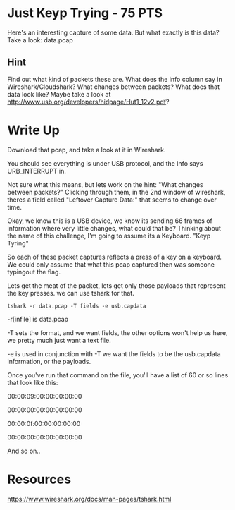 # Just Keyp Trying - 75 PTS
Here's an interesting capture of some data. But what exactly is this data? Take a look: data.pcap

## Hint
Find out what kind of packets these are. What does the info column say in Wireshark/Cloudshark?
What changes between packets? What does that data look like?
Maybe take a look at http://www.usb.org/developers/hidpage/Hut1_12v2.pdf?

# Write Up

Download that pcap, and take a look at it in Wireshark. 

You should see everything is under USB protocol, and the Info says URB_INTERRUPT in.

Not sure what this means, but lets work on the hint: "What changes between packets?"  Clicking through them, in the 2nd window of wireshark, theres a field called "Leftover Capture Data:" that seems to change over time. 

Okay, we know this is a USB device, we know its sending 66 frames of information where very little changes, what could that be? Thinking about the name of this challenge, I'm going to assume its a Keyboard. "Keyp Tyring"

So each of these packet captures reflects a press of a key on a keyboard. We could only assume that what this pcap captured then was someone typingout the flag.

Lets get the meat of the packet, lets get only those payloads that represent the key presses. we can use tshark for that.

`tshark -r data.pcap -T fields -e usb.capdata`

-r[infile] is data.pcap

-T sets the format, and we want fields, the other options won't help us here, we pretty much just want a text file.

-e is used in conjunction with -T we want the fields to be the usb.capdata information, or the payloads.

Once you've run that command on the file, you'll have a list of 60 or so lines that look like this: 

00:00:09:00:00:00:00:00

00:00:00:00:00:00:00:00

00:00:0f:00:00:00:00:00

00:00:00:00:00:00:00:00

And so on..


# Resources
https://www.wireshark.org/docs/man-pages/tshark.html
